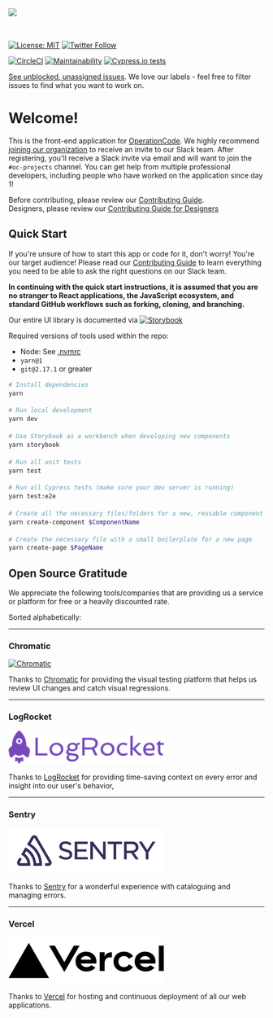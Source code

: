 ![](https://i.imgur.com/mW5LUGV.jpg)

<br />

[![License: MIT](https://img.shields.io/badge/License-MIT-blue.svg)](https://opensource.org/licenses/MIT)
[![Twitter Follow](https://img.shields.io/twitter/follow/operation_code.svg?style=social&label=Follow&style=social)](https://twitter.com/operation_code)

[![CircleCI](https://circleci.com/gh/OperationCode/front-end/tree/main.svg?style=svg)](https://circleci.com/gh/OperationCode/front-end/tree/main)
[![Maintainability](https://api.codeclimate.com/v1/badges/5010b82ce5d8e319a597/maintainability)](https://codeclimate.com/github/OperationCode/front-end/maintainability)
[![Cypress.io tests](https://img.shields.io/badge/cypress.io-tests-green.svg?style=flat-square)](https://cypress.io)

[See unblocked, unassigned issues](https://github.com/OperationCode/front-end/issues?q=is%3Aopen+is%3Aissue+-label%3A%22Status%3A+Blocked%22+no%3Aassignee). We love our labels - feel free to filter issues to find what you want to work on.

# Welcome!

This is the front-end application for [OperationCode](https://operationcode.org). We highly recommend [joining our organization](https://operationcode.org/join) to receive an invite to our Slack team. After registering, you'll receive a Slack invite via email and will want to join the `#oc-projects` channel. You can get help from multiple professional developers, including people who have worked on the application since day 1!

Before contributing, please review our [Contributing Guide](CONTRIBUTING.md).
<br />
Designers, please review our [Contributing Guide for Designers](CONTRIBUTING_TO_DESIGN.md)

## Quick Start

If you're unsure of how to start this app or code for it, don't worry! You're our target audience!
Please read our [Contributing Guide](CONTRIBUTING.md) to learn everything you need to be able to ask the right questions on our Slack team.

**In continuing with the quick start instructions, it is assumed that you are no stranger to React applications, the JavaScript ecosystem, and standard GitHub workflows such as forking, cloning, and branching.**

Our entire UI library is documented via [![Storybook](https://github.com/storybookjs/brand/blob/8d28584c89959d7075c237e9345955c895048977/badge/badge-storybook.svg)](http://storybook.operationcode.org)

Required versions of tools used within the repo:

- Node: See [.nvmrc](https://github.com/OperationCode/front-end/blob/main/.nvmrc)
- `yarn@1`
- `git@2.17.1` or greater

```sh
# Install dependencies
yarn

# Run local development
yarn dev

# Use Storybook as a workbench when developing new components
yarn storybook

# Run all unit tests
yarn test

# Run all Cypress tests (make sure your dev server is running)
yarn test:e2e

# Create all the necessary files/folders for a new, reusable component
yarn create-component $ComponentName

# Create the necessary file with a small boilerplate for a new page
yarn create-page $PageName
```

## Open Source Gratitude

We appreciate the following tools/companies that are providing us a service or platform for free or a heavily discounted rate.

Sorted alphabetically:

---

### Chromatic

<a href="https://www.chromatic.com/"><img src="https://user-images.githubusercontent.com/321738/84662277-e3db4f80-af1b-11ea-88f5-91d67a5e59f6.png" width="306" height="60" alt="Chromatic" /></a>

Thanks to [Chromatic](https://www.chromatic.com/) for providing the visual testing platform that helps us review UI changes and catch visual regressions.

---

### LogRocket

<a href="https://logrocket.com/"><img src="https://raw.githubusercontent.com/OperationCode/front-end/main/public/static/images/logrocket.svg" alt="LogRocket" width="306" /></a>

Thanks to [LogRocket](https://logrocket.com/) for providing time-saving context on every error and insight into our user's behavior,

---

### Sentry

<a href="https://www.sentry.io/"><img src="https://raw.githubusercontent.com/OperationCode/front-end/main/public/static/images/sentry.svg" width="306" height="90" alt="Sentry" /></a>

Thanks to [Sentry](https://getsentry.io) for a wonderful experience with cataloguing and managing errors.

---

### Vercel

<a href="https://vercel.com"><img src="https://raw.githubusercontent.com/OperationCode/front-end/main/public/static/images/vercel.svg" width="306" height="90" alt="Vercel" /></svg></a>

Thanks to [Vercel](https://vercel.com) for hosting and continuous deployment of all our web applications.
